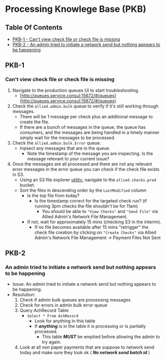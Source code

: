 # Processing Knowlege Base (PKB)

## Table Of Contents
- [PKB-1 - Can't view check file or check file is missing](#pkb-1)
- [PKB-2 - An admin tried to initiate a network send but nothing appears to be happening](#pkb-2)

## PKB-1

### Can't view check file or check file is missing

1. Navigate to the production queues UI to start troubleshooting.
    - [http://queues.service.consul:15672/#/queues](http://queues.service.consul:15672/#/queues)
2. Check the `allied.admin.bulk` queue to verify if it's still working through messages.
    - There will be 1 message per check plus an additional message to create the file.
    - If there are a bunch of messages in the queue, the queue has consumers, and the messages are being handled in a timely manner simply wait for the messages to be processed.
3. Check the `allied.admin.bulk.Error` queue.
    - Inpsect any messages that are in the queue.
      - Note the timestamp of the message you are inspecting. Is the message relevant to your current issue?
4. Once the messages are all processed and there are not any relevant error messages in the error queue you can check if the check file exists in S3.
    - Using an S3 file explorer [utility](http://s3browser.com/), navigate to the `allied.checks.prod` bucket.
    - Sort the files in descending order by the `LastModified` column
      - Is the top file from today? 
        - Is the timestamp correct for the targeted check run? (if running 3pm checks the file shouldn't be for 11am)
          - You should be able to `"View Checks"` and `"Send File"` via Allied Admin's Network File Management.
      - If not, wait for approximately 15 mins (checking S3 in the interim).
        - If no file becomes available after 15 mins "retrigger" the check file creation by clicking on `"Create Checks"` via Allied Admin's Network File Management -> Payment Files Not Sent

## PKB-2

### An admin tried to initiate a network send but nothing appears to be happening

- Issue: An admin tried to initiate a network send but nothing appears to be happening.
- Resolution:
  1. Check if admin bulk queues are processing messages
  2. Check for errors in admin bulk error queue
  3. Query AchRecord Table 
     - `Select * From AchRecord`
       - Look for anything in this table
       - If ***anything*** is in the table it is processing or is partially processed. 
         - This table ***MUST*** be emptied before allowing the admin to try again.
   4. Look at all non paper payments that are suppose to network send today and make sure they look ok ( ***No network send batch id*** )
